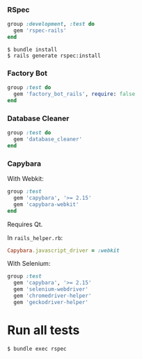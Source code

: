 
### RSpec

```ruby
group :development, :test do
  gem 'rspec-rails'
end
```

```
$ bundle install
$ rails generate rspec:install
```

### Factory Bot

```ruby
group :test do
  gem 'factory_bot_rails', require: false
end
```

### Database Cleaner

```ruby
group :test do
  gem 'database_cleaner'
end
```

### Capybara

With Webkit:

```ruby
group :test  
  gem 'capybara', '>= 2.15'
  gem 'capybara-webkit'
end
```

Requires Qt.

In `rails_helper.rb`:

```ruby
Capybara.javascript_driver = :webkit
```

With Selenium:

```ruby
group :test  
  gem 'capybara', '>= 2.15'
  gem 'selenium-webdriver'
  gem 'chromedriver-helper'
  gem 'geckodriver-helper'
```

# Run all tests

```
$ bundle exec rspec
```
